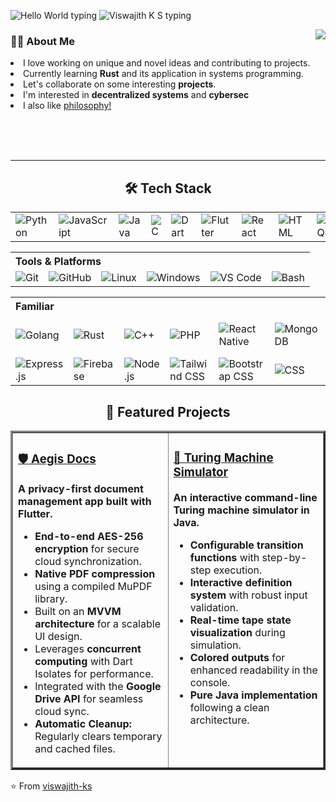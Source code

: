 <p>
    <img src="https://readme-typing-svg.herokuapp.com?font=Inter&weight=600&size=30&duration=1&pause=1000&color=FFFFFF&vCenter=true&repeat=false&width=235&lines=Hello+World!+I'm" alt="Hello World typing" />
    <img src="https://readme-typing-svg.herokuapp.com?font=Inter&weight=600&size=30&duration=1690&pause=1420&color=FFFFFF&vCenter=true&width=500&repeat=false&lines=Viswajith+K+S;an+aspiring+software+developer;a+curious+learner;Viswajith+K+S" alt="Viswajith K S typing" />
</p>

<p align="right">
    <img src="https://media1.giphy.com/media/v1.Y2lkPTc5MGI3NjExNWN3NTV5ZzdvMGNoNHljcWJyZXBmMW9oYmMxMzNsNzFqZmxkOGRxayZlcD12MV9pbnRlcm5hbF9naWZfYnlfaWQmY3Q9Zw/8hIVgsgtUlPIydLOxa/giphy.gif" align="right" />
</p>

<h3>🧑‍💻 About Me</h3>
<p>
    <li>I love working on unique and novel ideas and contributing to projects.</li>
    <li>Currently learning <strong>Rust</strong> and its application in systems programming.</li>
    <li>Let's collaborate on some interesting <strong>projects</strong>.</li>
    <li>I'm interested in <strong>decentralized systems</strong> and <strong>cybersec</strong></li>
    <li>I also like <a href="https://github.com/viswajith-ks/A-Fortiori/">philosophy!</a></p></li>
    <br>
    <br>
    <br>
</p>
<hr>
<h2 align="center">🛠️ Tech Stack</h2>
<table border="0" cellpadding="10">
    <tr>
        <td><img src="https://img.shields.io/badge/-Python-3776AB?style=for-the-badge&logo=python&logoColor=white" alt="Python"></td>
        <td><img src="https://img.shields.io/badge/-JavaScript-F7DF1E?style=for-the-badge&logo=javascript&logoColor=black" alt="JavaScript"></td>
        <td><img src="https://img.shields.io/badge/-Java-007396?style=for-the-badge&logo=java&logoColor=white" alt="Java"></td>
        <td><img src="https://img.shields.io/badge/-C-A8B9CC?style=for-the-badge&logo=c&logoColor=white" alt="C"></td>
        <td><img src="https://img.shields.io/badge/-Dart-0175C2?style=for-the-badge&logo=dart&logoColor=white" alt="Dart"></td>
        <td><img src="https://img.shields.io/badge/-Flutter-02569B?style=for-the-badge&logo=flutter&logoColor=white" alt="Flutter"></td>
        <td><img src="https://img.shields.io/badge/-React-61DAFB?style=for-the-badge&logo=react&logoColor=black" alt="React"></td>
        <td><img src="https://img.shields.io/badge/-HTML-E34F26?style=for-the-badge&logo=html5&logoColor=white" alt="HTML"></td>
        <td><img src="https://img.shields.io/badge/-MySQL-4479A1?style=for-the-badge&logo=mysql&logoColor=white" alt="MySQL"></td>
    </tr>
</table>

<table cellpadding="10">
    <tr>
        <th colspan="6" align="left">Tools & Platforms</th>
    </tr>
    <tr>
        <td><img src="https://img.shields.io/badge/-Git-F05032?style=for-the-badge&logo=git&logoColor=white" alt="Git"></td>
        <td><img src="https://img.shields.io/badge/-GitHub-181717?style=for-the-badge&logo=github&logoColor=white" alt="GitHub"></td>
        <td><img src="https://img.shields.io/badge/-GNU/Linux-FCC624?style=for-the-badge&logo=linux&logoColor=black" alt="Linux"></td>
        <td><img src="https://img.shields.io/badge/-Windows-0078D6?style=for-the-badge&logo=windows&logoColor=white" alt="Windows"></td>
        <td><img src="https://img.shields.io/badge/-VS_Code-0078D7?style=for-the-badge&logo=data:&logoColor=white" alt="VS Code"></td>
        <td><img src="https://img.shields.io/badge/-Bash-4EAA25?style=for-the-badge&logo=gnu-bash&logoColor=white" alt="Bash"></td>
    </tr>
</table>

<table cellpadding="10">
    <tr>
        <th colspan="8" align="left">Familiar</th>
    </tr>
    <tr>
        <td><img src="https://img.shields.io/badge/-Golang-00ADD8?style=for-the-badge&logo=go&logoColor=white" alt="Golang"></td>
        <td><img src="https://img.shields.io/badge/-Rust-000000?style=for-the-badge&logo=rust&logoColor=white" alt="Rust"></td>
        <td><img src="https://img.shields.io/badge/-C++-00599C?style=for-the-badge&logo=cplusplus&logoColor=white" alt="C++"></td>
        <td><img src="https://img.shields.io/badge/-PHP-777BB4?style=for-the-badge&logo=php&logoColor=white" alt="PHP"></td>
        <td><img src="https://img.shields.io/badge/-React_Native-61DAFB?style=for-the-badge&logo=react&logoColor=black" alt="React Native"></td>
        <td><img src="https://img.shields.io/badge/-MongoDB-47A248?style=for-the-badge&logo=mongodb&logoColor=white" alt="MongoDB"></td>
        <td><img src="https://img.shields.io/badge/-GCP-F76C0C?style=for-the-badge&logo=googlecloud&logoColor=white" alt="Google Cloud Platform"></td>
    </tr>
    <tr>
        <td><img src="https://img.shields.io/badge/-Express.js-000000?style=for-the-badge&logo=express&logoColor=white" alt="Express.js"></td>
        <td><img src="https://img.shields.io/badge/-Firebase-FFCA28?style=for-the-badge&logo=firebase&logoColor=black" alt="Firebase"></td>
        <td><img src="https://img.shields.io/badge/-Node.js-339933?style=for-the-badge&logo=node.js&logoColor=white" alt="Node.js"></td>
        <td><img src="https://img.shields.io/badge/-Tailwind_CSS-06B6D4?style=for-the-badge&logo=tailwind-css&logoColor=white" alt="Tailwind CSS"></td>
        <td><img src="https://img.shields.io/badge/-Bootstrap-7952B3?style=for-the-badge&logo=bootstrap&logoColor=white" alt="Bootstrap CSS"></td>
        <td><img src="https://img.shields.io/badge/-CSS3-1572B6?style=for-the-badge&logo=css&logoColor=white" alt="CSS"></td>
        <td><img src="https://img.shields.io/badge/-TypeScript-3178C6?style=for-the-badge&logo=typescript&logoColor=white" alt="TypeScript"></td>
    </tr>
</table>

<h2 align="center">🚀 Featured Projects</h2>
<table width="100%" border="3">
    <tr>
        <td width="50%" valign="top">
            <h3><a href="https://github.com/viswajith-ks/aegis-docs">🛡️ Aegis Docs</a></h3>
            <p><strong>A privacy-first document management app built with Flutter.</strong></p>
            <ul>
                <li><strong>End-to-end AES-256 encryption</strong> for secure cloud synchronization.</li>
                <li><strong>Native PDF compression</strong> using a compiled MuPDF library.</li>
                <li>Built on an <strong>MVVM architecture</strong> for a scalable UI design.</li>
                <li>Leverages <strong>concurrent computing</strong> with Dart Isolates for performance.</li>
                <li>Integrated with the <strong>Google Drive API</strong> for seamless cloud sync.</li>
                <li><strong>Automatic Cleanup:</strong> Regularly clears temporary and cached files.</li>
            </ul>
        </td>
        <td width="50%" valign="top">
            <h3><a href="https://github.com/viswajith-ks/turing-machine">🤖 Turing Machine Simulator</a></h3>
            <p><strong>An interactive command-line Turing machine simulator in Java.</strong></p>
            <ul>
                <li><strong>Configurable transition functions</strong> with step-by-step execution.</li>
                <li><strong>Interactive definition system</strong> with robust input validation.</li>
                <li><strong>Real-time tape state visualization</strong> during simulation.</li>
                <li><strong>Colored outputs</strong> for enhanced readability in the console.</li>
                <li><strong>Pure Java implementation</strong> following a clean architecture.</li>
            </ul>
        </td>
    </tr>
</table>

<p>⭐️ From <a href="https://github.com/viswajith-ks">viswajith-ks</a></p>






